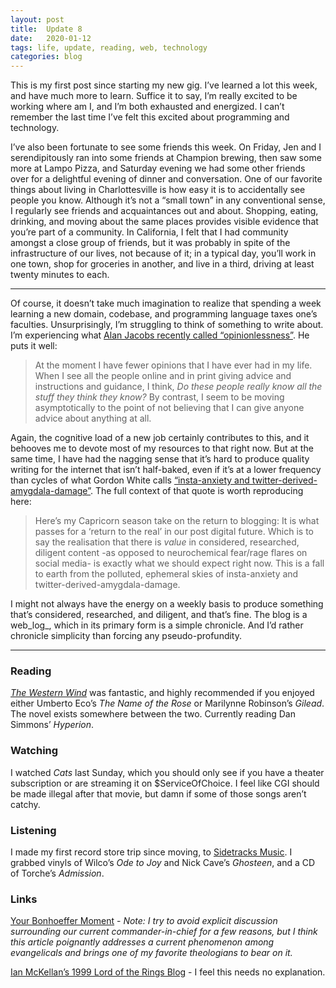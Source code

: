 ```yaml
---
layout: post
title:  Update 8
date:   2020-01-12
tags: life, update, reading, web, technology
categories: blog
---
```


This is my first post since starting my new gig. I’ve learned a lot this week, and have much more to learn. Suffice it to say, I’m really excited to be working where am I, and I’m both exhausted and energized. I can’t remember the last time I’ve felt this excited about programming and technology.

I’ve also been fortunate to see some friends this week. On Friday, Jen and I serendipitously ran into some friends at Champion brewing, then saw some more at Lampo Pizza, and Saturday evening we had some other friends over for a delightful evening of dinner and conversation. One of our favorite things about living in Charlottesville is how easy it is to accidentally see people you know. Although it’s not a “small town” in any conventional sense, I regularly see friends and acquaintances out and about. Shopping, eating, drinking, and moving about the same places provides visible evidence that you’re part of a community. In California, I felt that I had community amongst a close group of friends, but it was probably in spite of the infrastructure of our lives, not because of it; in a typical day, you’ll work in one town, shop for groceries in another, and live in a third, driving at least twenty minutes to each.

- - - -

Of course, it doesn’t take much imagination to realize that spending a week learning a new domain, codebase, and programming language taxes one’s faculties. Unsurprisingly, I’m struggling to think of something to write about. I’m experiencing what [Alan Jacobs recently called “opinionlessness”](https://buttondown.email/ayjay/archive/opinionlessness/). He puts it well:

> At the moment I have fewer opinions that I have ever had in my life. 	When I see all the people online and in print giving advice and instructions and guidance, I think, _Do these people really know all the stuff they think they know?_ By contrast, I seem to be moving asymptotically to the point of not believing that I can give anyone advice about anything at all.   

Again, the cognitive load of a new job certainly contributes to this, and it behooves me to devote most of my resources to that right now. But at the same time, I have had the nagging sense that it’s hard to produce quality writing for the internet that isn’t half-baked, even if it’s at a lower frequency than cycles of what Gordon White calls [“insta-anxiety and twitter-derived-amygdala-damage”](https://runesoup.com/2020/01/fall-to-earth/). The full context of that quote is worth reproducing here:

> Here’s my Capricorn season take on the return to blogging: It is what passes for a ‘return to the real’ in our post digital future. Which is to say the realisation that there is _value_ in considered, researched, diligent content \-as opposed to neurochemical fear/rage flares on social media- is exactly what we should expect right now. This is a fall to earth from the polluted, ephemeral skies of insta-anxiety and twitter-derived-amygdala-damage.  

I might not always have the energy on a weekly basis to produce something that’s considered, researched, and diligent, and that’s fine. The blog is a web_log_, which in its primary form is a simple chronicle. And I’d rather chronicle simplicity than forcing any pseudo-profundity.

- - - -

### Reading

[*The Western Wind*](https://bookmarks.reviews/reviews/the-western-wind/) was fantastic, and highly recommended if you enjoyed either Umberto Eco’s _The Name of the Rose_ or Marilynne Robinson’s _Gilead_. The novel exists somewhere between the two. Currently reading Dan Simmons’ _Hyperion_.

### Watching

I watched _Cats_ last Sunday, which you should only see if you have a theater subscription or are streaming it on $ServiceOfChoice. I feel like CGI should be made illegal after that movie, but damn if some of those songs aren’t catchy.

### Listening

I made my first record store trip since moving, to [Sidetracks Music](https://sidetracksmusic.net/). I grabbed vinyls of Wilco’s _Ode to Joy_ and Nick Cave’s _Ghosteen_, and a CD of Torche’s _Admission_.

### Links

[Your Bonhoeffer Moment](http://eerdword.com/2020/01/10/your-bonhoeffer-moment/) - _Note: I try to avoid explicit discussion surrounding our current commander-in-chief for a few reasons, but I think this article poignantly addresses a current phenomenon among evangelicals and brings one of my favorite theologians to bear on it._

[Ian McKellan’s 1999 Lord of the Rings Blog](https://kottke.org/20/01/ian-mckellans-1999-lord-of-the-rings-blog) - I feel this needs no explanation.
